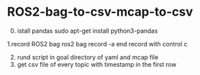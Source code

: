 # ROS2-bag-to-csv-mcap-to-csv

0. istall pandas
   sudo apt-get install python3-pandas

1.record ROS2 bag
  ros2 bag record -a
end record with control c

2. rund script in goal directory of yaml and mcap file
3. get csv file of every topic with timestamp in the first row
